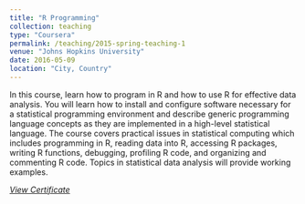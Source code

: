 ```yaml
---
title: "R Programming"
collection: teaching
type: "Coursera"
permalink: /teaching/2015-spring-teaching-1
venue: "Johns Hopkins University"
date: 2016-05-09
location: "City, Country"
---
```


In this course, learn how to program in R and how to use R for effective data analysis. You will learn how to install and configure software necessary for a statistical programming environment and describe generic programming language concepts as they are implemented in a high-level statistical language. The course covers practical issues in statistical computing which includes programming in R, reading data into R, accessing R packages, writing R functions, debugging, profiling R code, and organizing and commenting R code. Topics in statistical data analysis will provide working examples.

[*View Certificate*](https://coursera.org/share/15011976b7bec497ce4af8ec0ce5e9f8)
